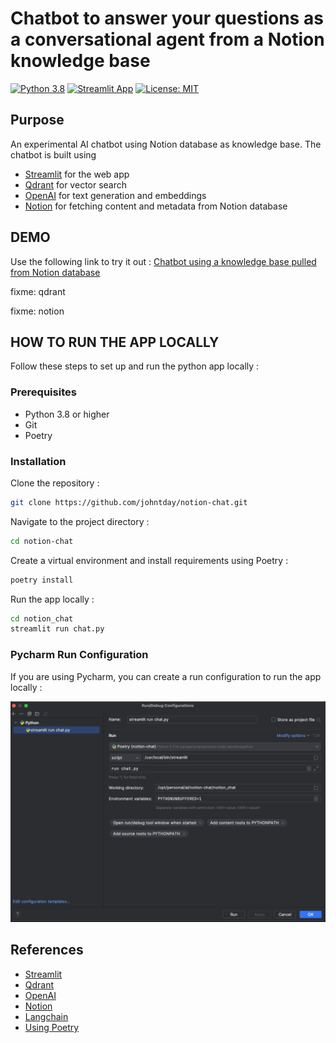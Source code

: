 # Chatbot to answer your questions as a conversational agent from a Notion knowledge base
[![Python 3.8](https://img.shields.io/badge/python-3.8-blue.svg)](https://www.python.org/downloads/release/python-380/)
[![Streamlit App](https://static.streamlit.io/badges/streamlit_badge_black_white.svg)](https://johntday-notion-chat-chat-xcbtq4.streamlit.app/)
[![License: MIT](https://img.shields.io/badge/License-MIT-yellow.svg)](https://opensource.org/licenses/MIT)

## Purpose
An experimental AI chatbot using Notion database as knowledge base. The chatbot is built using
- [Streamlit](https://streamlit.io/) for the web app
- [Qdrant](https://qdrant.tech/) for vector search
- [OpenAI](https://openai.com/blog/openai-api/) for text generation and embeddings
- [Notion](https://developers.notion.com/) for fetching content and metadata from Notion database

## DEMO
Use the following link to try it out :
[Chatbot using a knowledge base pulled from Notion database](https://notion-chat-johntday.streamlit.app/)

fixme: qdrant

fixme: notion

## HOW TO RUN THE APP LOCALLY
Follow these steps to set up and run the python app locally :

### Prerequisites
- Python 3.8 or higher
- Git
- Poetry

### Installation
Clone the repository :

```bash
git clone https://github.com/johntday/notion-chat.git
```

Navigate to the project directory :

```bash
cd notion-chat
```

Create a virtual environment and install requirements using Poetry :
```bash
poetry install
```

Run the app locally :

```bash
cd notion_chat
streamlit run chat.py
```

### Pycharm Run Configuration

If you are using Pycharm, you can create a run configuration to run the app locally :

![img.png](docs/images/img.png)

## References
- [Streamlit](https://streamlit.io/)
- [Qdrant](https://qdrant.tech/)
- [OpenAI](https://openai.com/blog/openai-api/)
- [Notion](https://developers.notion.com/)
- [Langchain](https://python.langchain.com/)
- [Using Poetry](https://johntday.github.io/python-poetry/)
